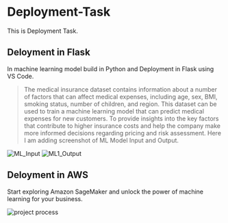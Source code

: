 # Deployment-Task
This is Deployment Task.

## Deloyment in Flask

In machine learning model build in Python and Deployment in Flask using VS Code.
> The medical insurance dataset contains information about a number of factors that can affect medical expenses, including age, sex, BMI, smoking status, number of children, and region.
> This dataset can be used to train a machine learning model that can predict medical expenses for new customers.
> To provide insights into the key factors that contribute to higher insurance costs and help the company make more informed decisions regarding pricing and risk assessment.
> Here I am adding screenshot of ML Model Input and Output.

![ML_Input](https://github.com/SnehalWalake29/Medical_Insurance_Price_Prediction/assets/154491359/bf9dd8ae-3506-4daa-bda3-d1642238ba73)
![ML1_Output](https://github.com/SnehalWalake29/Medical_Insurance_Price_Prediction/assets/154491359/4d3f5e1a-9124-4ca0-9c49-a40a9e266b64)


## Deloyment in AWS

Start exploring Amazon SageMaker and unlock the power of machine learning for your business.

![project process](https://github.com/SnehalWalake29/Transportation-and-Logistics-ML/assets/154491359/43c09010-b401-4e8c-9398-ecf108052b5d)
